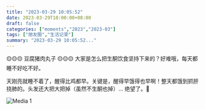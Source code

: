 ```yaml
---
title: "2023-03-29 10:05:52"
date: 2023-03-29T10:00:00+08:00
draft: false
categories: ["moments","2023","2023-03"]
tags: ["朋友圈","生活记录"]
summary: "2023-03-29 10:05:52..."
---
```


🟡🟡🟡 豆腐猪肉丸子 🟡🟡🟡
​
​大家是怎么把生酮饮食坚持下来的？好难哦，每天都睡不好吃不好。

天刚亮就睡不着了，醒得比鸡都早。关键是，醒得早饿得也早啊！整天都饿到抓肝挠肺的。头发还大把大把掉（虽然不生酮也掉）… 绝望了。🥲

![Media 1](/Moments/photos/2023-03-29/202303291005520.jpg)


